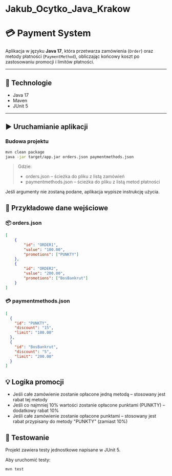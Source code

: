 # Jakub_Ocytko_Java_Krakow

# 💳 Payment System

Aplikacja w języku **Java 17**, która przetwarza zamówienia (`Order`) oraz metody płatności (`PaymentMethod`), obliczając końcowy koszt po zastosowaniu promocji i limitów płatności.

---

## 🚀 Technologie

- Java 17
- Maven
- JUnit 5

---

## ▶️ Uruchamianie aplikacji

### Budowa projektu

```bash
mvn clean package
java -jar target/app.jar orders.json paymentmethods.json
```

> Gdzie:
> - orders.json – ścieżka do pliku z listą zamówień
> - paymentmethods.json – ścieżka do pliku z listą metod płatności

Jeśli argumenty nie zostaną podane, aplikacja wypisze instrukcję użycia.

## 📁 Przykładowe dane wejściowe

### 📦 orders.json
```json 
[
    {
        "id": "ORDER1",
        "value": "100.00",
        "promotions": ["PUNKTY"]
    },
    {
        "id": "ORDER2",
        "value": "200.00",
        "promotions": ["BosBankrut"]
    }
]
```

### 💳 **paymentmethods.json**

```json
[
  {
    "id": "PUNKTY",
    "discount": "15",
    "limit": "100.00"
  },
  {
    "id": "BosBankrut",
    "discount": "5",
    "limit": "200.00"
  }
]
```

## 💡 **Logika promocji**
- Jeśli całe zamówienie zostanie opłacone jedną metodą – stosowany jest rabat tej metody
- Jeśli co najmniej 10% wartości zostanie opłacone punktami (PUNKTY) – dodatkowy rabat 10%
- Jeśli całe zamówienie zostanie opłacone punktami – stosowany jest rabat przypisany do metody "PUNKTY" (zamiast 10%)

## 🧪 Testowanie
Projekt zawiera testy jednostkowe napisane w JUnit 5.

Aby uruchomić testy:
```bash
mvn test
```
